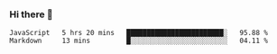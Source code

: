 ### Hi there 👋

<!--START_SECTION:waka-->
```text
JavaScript   5 hrs 20 mins   ████████████████████████░   95.88 % 
Markdown     13 mins         █░░░░░░░░░░░░░░░░░░░░░░░░   04.11 % 
```
<!--END_SECTION:waka-->

<!--
**acasarsa/acasarsa** is a ✨ _special_ ✨ repository because its `README.md` (this file) appears on your GitHub profile.

Here are some ideas to get you started:

- 🔭 I’m currently working on ...
- 🌱 I’m currently learning ...
- 👯 I’m looking to collaborate on ...
- 🤔 I’m looking for help with ...
- 💬 Ask me about ...
- 📫 How to reach me: ...
- 😄 Pronouns: ...
- ⚡ Fun fact: ...
-->
